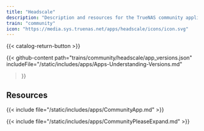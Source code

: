 ```yaml
---
title: "Headscale"
description: "Description and resources for the TrueNAS community application called Headscale."
train: "community"
icon: "https://media.sys.truenas.net/apps/headscale/icons/icon.svg"
---
```


{{< catalog-return-button >}}

{{< github-content 
    path="trains/community/headscale/app_versions.json"
    includeFile="/static/includes/apps/Apps-Understanding-Versions.md"
>}}

## Resources

{{< include file="/static/includes/apps/CommunityApp.md" >}}

{{< include file="/static/includes/apps/CommunityPleaseExpand.md" >}}
